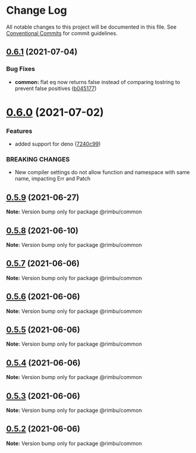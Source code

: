 # Change Log

All notable changes to this project will be documented in this file.
See [Conventional Commits](https://conventionalcommits.org) for commit guidelines.

## [0.6.1](https://github.com/rimbu-org/rimbu/compare/@rimbu/common@0.6.0...@rimbu/common@0.6.1) (2021-07-04)


### Bug Fixes

* **common:** flat eq now returns false instead of comparing tostring to prevent false positives ([b045177](https://github.com/rimbu-org/rimbu/commit/b0451770a8c6be8e5e88020fe9b41269f5afd98c))





# [0.6.0](https://github.com/rimbu-org/rimbu/compare/@rimbu/common@0.5.9...@rimbu/common@0.6.0) (2021-07-02)


### Features

* added support for deno ([7240c99](https://github.com/rimbu-org/rimbu/commit/7240c998904822e098d2abf6e8e6deda4f165f11))


### BREAKING CHANGES

* New compiler settings do not allow function and namespace with same name, impacting
Err and Patch





## [0.5.9](https://github.com/rimbu-org/rimbu/compare/@rimbu/common@0.5.8...@rimbu/common@0.5.9) (2021-06-27)

**Note:** Version bump only for package @rimbu/common





## [0.5.8](https://github.com/rimbu-org/rimbu/compare/@rimbu/common@0.5.7...@rimbu/common@0.5.8) (2021-06-10)

**Note:** Version bump only for package @rimbu/common





## [0.5.7](https://github.com/rimbu-org/rimbu/compare/@rimbu/common@0.5.6...@rimbu/common@0.5.7) (2021-06-06)

**Note:** Version bump only for package @rimbu/common





## [0.5.6](https://github.com/rimbu-org/rimbu/compare/@rimbu/common@0.5.5...@rimbu/common@0.5.6) (2021-06-06)

**Note:** Version bump only for package @rimbu/common





## [0.5.5](https://github.com/rimbu-org/rimbu/compare/@rimbu/common@0.5.4...@rimbu/common@0.5.5) (2021-06-06)

**Note:** Version bump only for package @rimbu/common





## [0.5.4](https://github.com/rimbu-org/rimbu/compare/@rimbu/common@0.5.3...@rimbu/common@0.5.4) (2021-06-06)

**Note:** Version bump only for package @rimbu/common





## [0.5.3](https://github.com/rimbu-org/rimbu/compare/@rimbu/common@0.5.2...@rimbu/common@0.5.3) (2021-06-06)

**Note:** Version bump only for package @rimbu/common





## [0.5.2](https://github.com/rimbu-org/rimbu/compare/@rimbu/common@0.5.1...@rimbu/common@0.5.2) (2021-06-06)

**Note:** Version bump only for package @rimbu/common

